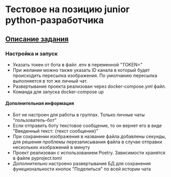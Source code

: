 # Тестовое на позицию junior python-разработчика
## [Описание задания](https://t.me/pythontalk_ru/1406)

### Настройка и запуск
* Указать токен от бота в файл .env в переменной "TOKEN="
* При желании можно также указать ID канала в который будет происходить пересылка изображения. По умолчанию пересылка выполняется в тот же личный чат.
* Развертывание проекта реализован через docker-compose.yml файл.
* Команда для запуска docker-compose up

#### Дополнительная информация
* Бот не настроен для работы в группах. Только личные чаты "пользователь-бот"
* Если отправить боту текстовое сообщение, то он вернет его в виде "Введенный текст: {текст сообщения}"
* При сохранении изображения в название файла добавлены секунды, для решения проблемы перезаписывания файла в случае отправки нескольких изображений в минуту 
* Проект реализован с использованием Poetry. Зависимости хранятся в файле pyproject.toml
* Дополнительно настроено развертывание БД для сохранения функциональности кнопок "Поделиться" по всей истории чата
